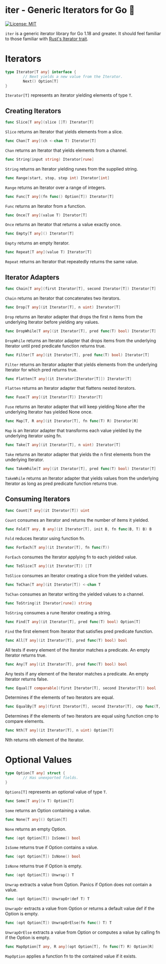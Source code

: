 # iter - Generic Iterators for Go 🦄

[![License: MIT](https://img.shields.io/badge/License-MIT-yellow.svg)](https://opensource.org/licenses/MIT)

`iter` is a generic iterator library for Go 1.18 and greater. It should feel
familiar to those familiar with [Rust's Iterator
trait](https://doc.rust-lang.org/std/iter/trait.Iterator.html).

# Iterators

```go
type Iterator[T any] interface {
        // Next yields a new value from the Iterator.
        Next() Option[T]
}
```

`Iterator[T]` represents an iterator yielding elements of type `T`.

## Creating Iterators

```go
func Slice[T any](slice []T) Iterator[T]
```

`Slice` returns an Iterator that yields elements from a slice.

```go
func Chan[T any](ch <-chan T) Iterator[T]
```

`Chan` returns an Iterator that yields elements from a channel.

```go
func String(input string) Iterator[rune]
```

`String` returns an Iterator yielding runes from the supplied string.

```go
func Range(start, stop, step int) Iterator[int]
```

`Range` returns an Iterator over a range of integers.

```go
func Func[T any](fn func() Option[T]) Iterator[T]
```

`Func` returns an Iterator from a function.

```go
func Once[T any](value T) Iterator[T]
```

`Once` returns an Iterator that returns a value exactly once.

```go
func Empty[T any]() Iterator[T]
```

`Empty` returns an empty Iterator.

```go
func Repeat[T any](value T) Iterator[T]
```

`Repeat` returns an Iterator that repeatedly returns the same value.


## Iterator Adapters

```go
func Chain[T any](first Iterator[T], second Iterator[T]) Iterator[T]
```

`Chain` returns an Iterator that concatenates two iterators.

```go
func Drop[T any](it Iterator[T], n uint) Iterator[T]
```

`Drop` returns an Iterator adapter that drops the first n items from the
underlying Iterator before yielding any values.

```go
func DropWhile[T any](it Iterator[T], pred func(T) bool) Iterator[T]
```

`DropWhile` returns an Iterator adapter that drops items from the underlying
Iterator until pred predicate function returns true.

```go
func Filter[T any](it Iterator[T], pred func(T) bool) Iterator[T]
```

`Filter` returns an Iterator adapter that yields elements from the underlying
Iterator for which pred returns true.

```go
func Flatten[T any](it Iterator[Iterator[T]]) Iterator[T]
```

`Flatten` returns an Iterator adapter that flattens nested iterators.

```go
func Fuse[T any](it Iterator[T]) Iterator[T]
```

`Fuse` returns an Iterator adapter that will keep yielding None after the
underlying Iterator has yielded None once.

```go
func Map[T, R any](it Iterator[T], fn func(T) R) Iterator[R]
```

`Map` is an Iterator adapter that transforms each value yielded by the
underlying iterator using fn.

```go
func Take[T any](it Iterator[T], n uint) Iterator[T]
```

`Take` returns an Iterator adapter that yields the n first elements from the
underlying Iterator.

```go
func TakeWhile[T any](it Iterator[T], pred func(T) bool) Iterator[T]
```

`TakeWhile` returns an Iterator adapter that yields values from the underlying
Iterator as long as pred predicate function returns true.

## Consuming Iterators

```go
func Count[T any](it Iterator[T]) uint
```

`Count` consumes an Iterator and returns the number of items it yielded.

```go
func Fold[T any, B any](it Iterator[T], init B, fn func(B, T) B) B
```

`Fold` reduces Iterator using function fn.

```go
func ForEach[T any](it Iterator[T], fn func(T))
```

`ForEach` consumes the Iterator applying fn to each yielded value.

```go
func ToSlice[T any](it Iterator[T]) []T
```

`ToSlice` consumes an Iterator creating a slice from the yielded values.

```go
func ToChan[T any](it Iterator[T]) <-chan T
```

`ToChan` consumes an Iterator writing the yielded values to a channel.

```go
func ToString(it Iterator[rune]) string
```

`ToString` consumes a rune Iterator creating a string.

```go
func Find[T any](it Iterator[T], pred func(T) bool) Option[T]
```

`Find` the first element from Iterator that satisfies pred predicate function.

```go
func All[T any](it Iterator[T], pred func(T) bool) bool
```

All tests if every element of the Iterator matches a predicate. An empty
Iterator returns true.

```go
func Any[T any](it Iterator[T], pred func(T) bool) bool
```

Any tests if any element of the Iterator matches a predicate. An empty Iterator
returns false.

```go
func Equal[T comparable](first Iterator[T], second Iterator[T]) bool
```

Determines if the elements of two Iterators are equal.

```go
func EqualBy[T any](first Iterator[T], second Iterator[T], cmp func(T, T) bool) bool
```

Determines if the elements of two Iterators are equal using function cmp to
compare elements.

```go
func Nth[T any](it Iterator[T], n uint) Option[T]
```

Nth returns nth element of the Iterator.



# Optional Values

```go
type Option[T any] struct {
        // Has unexported fields.
}
```

`Options[T]` represents an optional value of type `T`.

```go
func Some[T any](v T) Option[T]
```

`Some` returns an Option containing a value.

```go
func None[T any]() Option[T]
```

`None` returns an empty Option.

```go
func (opt Option[T]) IsSome() bool
```

`IsSome` returns true if Option contains a value.

```go
func (opt Option[T]) IsNone() bool
```

`IsNone` returns true if Option is empty.

```go
func (opt Option[T]) Unwrap() T
```

`Unwrap` extracts a value from Option. Panics if Option does not contain a
value.

```go
func (opt Option[T]) UnwrapOr(def T) T
```

`UnwrapOr` extracts a value from Option or returns a default value def if the
Option is empty.

```go
func (opt Option[T]) UnwrapOrElse(fn func() T) T
```

`UnwrapOrElse` extracts a value from Option or computes a value by calling fn if
the Option is empty.

```go
func MapOption[T any, R any](opt Option[T], fn func(T) R) Option[R]
```

`MapOption` applies a function fn to the contained value if it exists.


